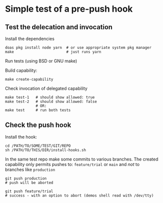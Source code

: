# Simple test of a pre-push hook

## Test the delecation and invocation

Install the dependencies

~~~
doas pkg install node yarn  # or use appropriate system pkg manager
make                        # just runs yarn
~~~

Run tests (using BSD or GNU make)

Build capability:
~~~
make create-capability
~~~

Check invocation of delegated capability
~~~
make test-1   # should show allowed: true
make test-2   # should show allowed: false
              # OR:
make test     # run both tests
~~~

## Check the push hook

Install the hook:

~~~
cd /PATH/TO/SOME/TEST/GIT/REPO
sh /PATH/TO/THIS/DIR/install-hooks.sh
~~~

In the same test repo make some commits
to various branches. The created capability
only permits pushes to: `feature/trial` or `main`
and _not_ to branches like `production`

~~~
git push production
# push will be aborted
~~~

~~~
git push feature/trial
# success - with an option to abort (demos shell read with /dev/tty)
~~~
